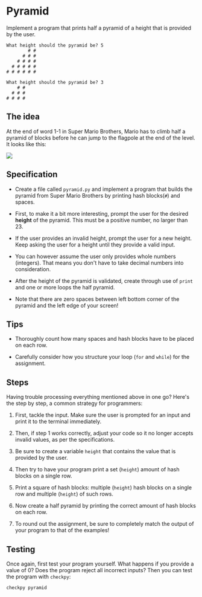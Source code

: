 # Pyramid

Implement a program that prints half a pyramid of a height that is provided by the user.

	What height should the pyramid be? 5
	        # #
	      # # #
	    # # # #
	  # # # # #
	# # # # # #

	What height should the pyramid be? 3
	    # #
	  # # #
	# # # #

## The idea

At the end of word 1-1 in Super Mario Brothers, Mario has to climb half a pyramid of blocks before he can jump to the flagpole at the end of the level. It looks like this:

![](mario.png)

## Specification

* Create a file called `pyramid.py` and implement a program that builds the pyramid from Super Mario Brothers by printing hash blocks(`#`) and spaces.

* First, to make it a bit more interesting, prompt the user for the desired **height** of the pyramid. This must be a positive number, no larger than 23.

* If the user provides an invalid height, prompt the user for a new height. Keep asking the user for a height until they provide a valid input.

* You can however assume the user only provides whole numbers (integers). That means you don't have to take decimal numbers into consideration.

* After the height of the pyramid is validated, create through use of `print` and one or more loops the half pyramid. 

* Note that there are zero spaces between left bottom corner of the pyramid and the left edge of your screen!

## Tips

* Thoroughly count how many spaces and hash blocks have to be placed on each row.

* Carefully consider how you structure your loop (`for` and `while`) for the assignment.

## Steps

Having trouble processing everything mentioned above in one go? Here's the step by step, a common strategy for programmers:

1. First, tackle the input. Make sure the user is prompted for an input and print it to the terminal immediately.

2. Then, if step 1 works correctly, adjust your code so it no longer accepts invalid values, as per the specifications.

3. Be sure to create a variable `height` that contains the value that is provided by the user.

4. Then try to have your program print a set (`height`) amount of hash blocks on a single row.

5. Print a square of hash blocks: multiple (`height`) hash blocks on a single row and multiple (`height`) of such rows.

6. Now create a half pyramid by printing the correct amount of hash blocks on each row.

7. To round out the assignment, be sure to completely match the output of your program to that of the examples!

## Testing

Once again, first test your program yourself. What happens if you provide a value of 0? Does the program reject all incorrect inputs? 
Then you can test the program with `checkpy`:

	checkpy pyramid

